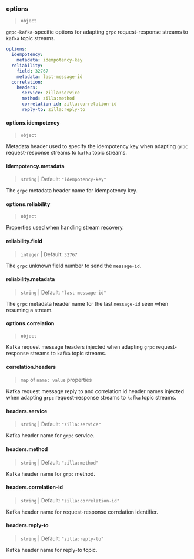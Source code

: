 ### options

> `object`

`grpc-kafka`-specific options for adapting `grpc` request-response streams to `kafka` topic streams.

```yaml
options:
  idempotency:
    metadata: idempotency-key
  reliability:
    field: 32767
    metadata: last-message-id
  correlation:
    headers:
      service: zilla:service
      method: zilla:method
      correlation-id: zilla:correlation-id
      reply-to: zilla:reply-to
```

#### options.idempotency

> `object`

Metadata header used to specify the idempotency key when adapting `grpc` request-response streams to `kafka` topic streams.

#### idempotency.metadata

> `string` | Default: `"idempotency-key"`

The `grpc` metadata header name for idempotency key.

#### options.reliability

> `object`

Properties used when handling stream recovery.

#### reliability.field

> `integer` | Default: `32767`

The `grpc` unknown field number to send the `message-id`.

#### reliability.metadata

> `string` | Default: `"last-message-id"`

The `grpc` metadata header name for the last `message-id` seen when resuming a stream.

#### options.correlation

> `object`

Kafka request message headers injected when adapting `grpc` request-response streams to `kafka` topic streams.

#### correlation.headers

> `map` of `name: value` properties

Kafka request message reply to and correlation id header names injected when adapting `grpc` request-response streams to `kafka` topic streams.

#### headers.service

> `string` | Default: `"zilla:service"`

Kafka header name for `grpc` service.

#### headers.method

> `string` | Default: `"zilla:method"`

Kafka header name for `grpc` method.

#### headers.correlation-id

> `string` | Default: `"zilla:correlation-id"`

Kafka header name for request-response correlation identifier.

#### headers.reply-to

> `string` | Default: `"zilla:reply-to"`

Kafka header name for reply-to topic.
